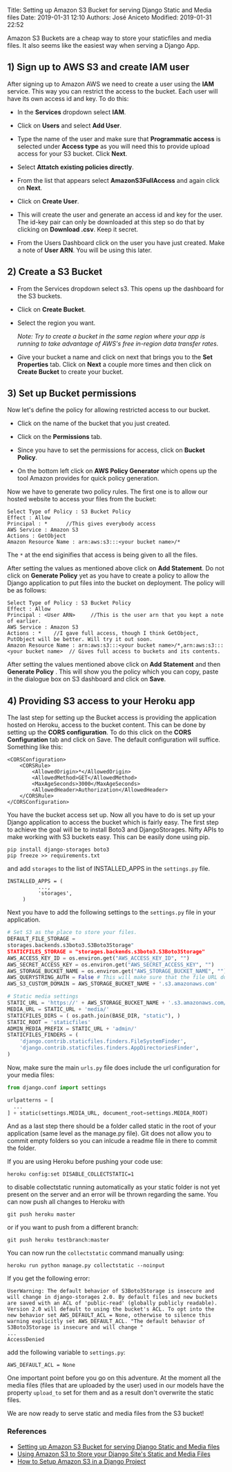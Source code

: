 Title: Setting up Amazon S3 Bucket for serving Django Static and Media files
Date: 2019-01-31 12:10
Authors: José Aniceto
Modified: 2019-01-31 22:52

Amazon S3 Buckets are a cheap way to store your staticfiles and media files. It also seems like the easiest way when serving a Django App. 

## 1) Sign up to AWS S3 and create IAM user

After signing up to Amazon AWS we need to create a user using the **IAM** service. This way you can restrict the access to the bucket. Each user will have its own access id and key. To do this:

* In the **Services** dropdown select **IAM**.

* Click on **Users** and select **Add User**.

* Type the name of the user and make sure that **Programmatic access** is selected under **Access type** as you will need this to provide upload access for your S3 bucket. Click **Next**.

* Select **Attatch existing policies directly**.

* From the list that appears select **AmazonS3FullAccess** and again click on **Next**.

* Click on **Create User**.

* This will create the user and generate an access id and key for the user. The id-key pair can only be downloaded at this step so do that by clicking on **Download .csv**. Keep it secret.

* From the Users Dashboard click on the user you have just created. Make a note of **User ARN**. You will be using this later.

## 2) Create a S3 Bucket

* From the Services dropdown select s3. This opens up the dashboard for the S3 buckets.

* Click on **Create Bucket**.

* Select the region you want.

  *Note: Try to create  a bucket in the same region where your app is running to take advantage of AWS's free in-region data transfer rates.*

* Give your bucket a name and click on next that brings you to the **Set Properties** tab. Click on **Next** a couple more times and then click on **Create Bucket** to create your bucket.

## 3) Set up Bucket permissions

Now let's define the policy for allowing restricted access to our bucket.

* Click on the name of the bucket that you just created.

* Click on the **Permissions** tab.

* Since you have to set the permissions for access, click on **Bucket Policy**.

* On the bottom left click on **AWS Policy Generator** which opens up the tool Amazon provides for quick policy generation. 

Now we have to generate two policy rules. The first one is to allow our hosted website to access your files from the bucket:

```
Select Type of Policy : S3 Bucket Policy
Effect : Allow
Principal : *      //This gives everybody access
AWS Service : Amazon S3
Actions : GetObject
Amazon Resource Name : arn:aws:s3:::<your bucket name>/* 
```
The `*` at the end siginifies that access is being given to all the files.

After setting the values as mentioned above click on **Add Statement**. Do not click on **Generate Policy** yet as you have to create a policy to allow the Django application to put files into the bucket on deployment. The policy will be as follows:

```
Select Type of Policy : S3 Bucket Policy
Effect : Allow
Principal : <User ARN>     //This is the user arn that you kept a note of earlier.
AWS Service : Amazon S3
Actions : *    //I gave full access, though I think GetObject, PutObject will be better. Will try it out soon. 
Amazon Resource Name : arn:aws:s3:::<your bucket name>/*,arn:aws:s3:::<your bucket name>  // Gives full access to buckets and its contents.
```

After setting the values mentioned above click on **Add Statement** and then **Generate Policy** . This will show you the policy which you can copy, paste in the dialogue box on S3 dashboard and click on **Save**.

## 4) Providing S3 access to your Heroku app

The last step for setting up the Bucket access is providing the application hosted on Heroku, access to the bucket content. This can be done by setting up the **CORS configuration**. To do this click on the **CORS Configuration** tab and click on Save. The default configuration will suffice. Something like this:

```
<CORSConfiguration>
    <CORSRule>
        <AllowedOrigin>*</AllowedOrigin>
        <AllowedMethod>GET</AllowedMethod>
        <MaxAgeSeconds>3000</MaxAgeSeconds>
        <AllowedHeader>Authorization</AllowedHeader>
    </CORSRule>
</CORSConfiguration>
```

You have the bucket access set up. Now all you have to do is set up your Django application to access the bucket which is fairly easy. The first step to achieve the goal will be to install Boto3 and DjangoStorages. Nifty APIs to make working with S3 buckets easy. This can be easily done using pip.

```
pip install django-storages boto3
pip freeze >> requirements.txt
```

and add `storages` to the list of INSTALLED_APPS in the `settings.py` file.

```
INSTALLED_APPS = (
          ...,
          'storages',
     )
```

Next you have to add the following settings to the `settings.py` file in your application.

```python
# Set S3 as the place to store your files.
DEFAULT_FILE_STORAGE = 
storages.backends.s3boto3.S3Boto3Storage"
STATICFILES_STORAGE = "storages.backends.s3boto3.S3Boto3Storage"
AWS_ACCESS_KEY_ID = os.environ.get("AWS_ACCESS_KEY_ID", "")
AWS_SECRET_ACCESS_KEY = os.environ.get("AWS_SECRET_ACCESS_KEY", "")
AWS_STORAGE_BUCKET_NAME = os.environ.get("AWS_STORAGE_BUCKET_NAME", "")
AWS_QUERYSTRING_AUTH = False # This will make sure that the file URL does not have unnecessary parameters like your access key.
AWS_S3_CUSTOM_DOMAIN = AWS_STORAGE_BUCKET_NAME + '.s3.amazonaws.com'

# Static media settings
STATIC_URL = 'https://' + AWS_STORAGE_BUCKET_NAME + '.s3.amazonaws.com/'
MEDIA_URL = STATIC_URL + 'media/'
STATICFILES_DIRS = ( os.path.join(BASE_DIR, "static"), )
STATIC_ROOT = 'staticfiles'
ADMIN_MEDIA_PREFIX = STATIC_URL + 'admin/'
STATICFILES_FINDERS = (
    'django.contrib.staticfiles.finders.FileSystemFinder',
    'django.contrib.staticfiles.finders.AppDirectoriesFinder',
)
```

Now, make sure the main `urls.py` file does include the url configuration for your media files:

```python
from django.conf import settings

urlpatterns = [
  ...
] + static(settings.MEDIA_URL, document_root=settings.MEDIA_ROOT)
```

And as a last step there should be a folder called static in the root of your application (same level as the manage.py file). Git does not allow you to commit empty folders so you can inlcude a readme file in there to commit the folder.

If you are using Heroku before pushing your code use:

```
heroku config:set DISABLE_COLLECTSTATIC=1
```

to disable collectstatic running automatically as your static folder is not yet present on the server and an error will be thrown regarding the same. You can now push all changes to Heroku with

```
git push heroku master
```

or if you want to push from a different branch:

```
git push heroku testbranch:master
```

You can now run the `collectstatic` command manually using:

```
heroku run python manage.py collectstatic --noinput
```

If you get the following error:

```
UserWarning: The default behavior of S3Boto3Storage is insecure and will change in django-storages 2.0. By default files and new buckets are saved with an ACL of 'public-read' (globally publicly readable). Version 2.0 will default to using the bucket's ACL. To opt into the new behavior set AWS_DEFAULT_ACL = None, otherwise to silence this warning explicitly set AWS_DEFAULT_ACL. "The default behavior of S3Boto3Storage is insecure and will change "
...
AccessDenied
```

add the following variable to `settings.py`: 

```
AWS_DEFAULT_ACL = None
```

One important point before you go on this adventure. At the moment all the media files (files that are uploaded by the user) used in our models have the property `upload_to` set for them and as a result don't overwrite the static files. 

We are now ready to serve static and media files from the S3 bucket!


### References
* [Setting up Amazon S3 Bucket for serving Django Static and Media files](https://medium.com/@manibatra23/setting-up-amazon-s3-bucket-for-serving-django-static-and-media-files-3e781ab325d5)
* [Using Amazon S3 to Store your Django Site's Static and Media Files](https://www.caktusgroup.com/blog/2014/11/10/Using-Amazon-S3-to-store-your-Django-sites-static-and-media-files/)
* [How to Setup Amazon S3 in a Django Project](https://simpleisbetterthancomplex.com/tutorial/2017/08/01/how-to-setup-amazon-s3-in-a-django-project.html)
